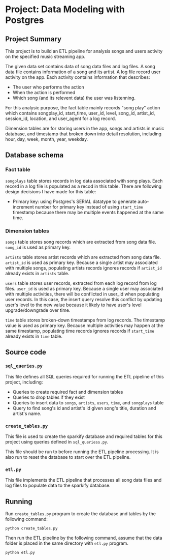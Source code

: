 # Project: Data Modeling with Postgres

## Project Summary

This project is to build an ETL pipeline for analysis songs and users
activity on the specified music streaming app.

The given data set contains data of song data files and log files.
A song data file contains information of a song and its artist. A log
file record user activity on the app. Each activity contains information
that describes:

* The user who performs the action
* When the action is performed
* Which song (and its relevent data) the user was listenning.

For this analysic purpose, the fact table mainly records "song play"
action which contains songplay_id, start_time, user_id, level, song_id,
artist_id, session_id, location, and user_agent for a log record.

Dimension tables are for storing users in the app, songs and artists in
music database, and timestamp that broken down into detail resolution,
including hour, day, week, month, year, weekday.

## Database schema

### Fact table

`songplays` table stores records in log data associated with song plays.
Each record in a log file is populated as a recod in this table. There are
following design decisions I have made for this table:

* Primary key: using Postgres's SERIAL datatype to generate auto-increment
number for primary key instead of using `start_time` timestamp because
there may be multiple events happened at the same time.

### Dimension tables

`songs` table stores song records which are extracted from song data
file. `song_id` is used as primary key.

`artists` table stores artist records which are extracted from song data
file. `artist_id` is used as primary key. Because a single artist may
associated with multiple songs, populating artists records ignores
records if `artist_id` already exists in `artists` table.

`users` table stores user records, extracted from each log record from
log files. `user_id` is used as primary key. Because a single user may
associated with multiple activities, there will be conflicted in user_id
when populating user records. In this case, the insert query resolve
this conflict by updating user's level to the new value because
it likely to have user's level upgrade/downgrade over time.

`time` table stores broken-down timestamps from log records. The
timestamp value is used as primary key. Because multiple activities may
happen at the same timestamp, populating time records ignores
records if `start_time` already exists in `time` table.

## Source code

### `sql_queries.py`

This file defines all SQL queries required for running the ETL 
pipeline of this project, including:

* Queries to create required fact and dimension tables
* Queries to drop tables if they exist
* Queries to insert data to `songs`, `artists`, `users`, `time`, and `songplays` table
* Query to find song's id and artist's id given song's title, duration
and artist's name.

### `create_tables.py`

This file is used to create the sparkify database and required tables
for this project using queries defined in `sql_queriess.py`.

This file should be run to before running the ETL pipeline processing.
It is also run to reset the database to start over the ETL pipeline.

### `etl.py`

This file implements the ETL pipeline that processes all song data 
files and log files to populate data to the sparkify database.

## Running

Run `create_tables.py` program to create the database and tables by
the following command:

```
python create_tables.py
```

Then run the ETL pipeline by the following command, assume that the
data folder is placed in the same directory with `etl.py` program.

```
python etl.py
```
